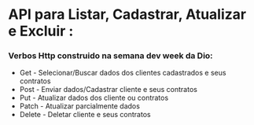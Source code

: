 # API para Listar, Cadastrar, Atualizar e Excluir :

### Verbos Http construido na semana dev week da Dio:
- Get - Selecionar/Buscar dados dos clientes cadastrados e seus contratos
- Post - Enviar dados/Cadastrar cliente e seus contratos
- Put - Atualizar dados dos cliente ou contratos
- Patch - Atualizar parcialmente dados
- Delete - Deletar cliente e seus contratos